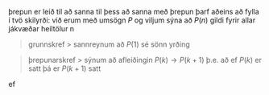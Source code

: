 þrepun er leið til að sanna
til þess að sanna með þrepun þarf aðeins að fylla í tvö skilyrði:
við erum með umsögn $P$ og viljum sýna að $P(n)$ gildi fyrir allar jákvæðar heiltölur n
> grunnskref
	> sannreynum að $P(1)$ sé sönn yrðing


> þrepunarskref
	> sýnum að afleiðingin $P(k)\to P(k+1)$ þ.e. að ef $P(k)$ er satt þá er $P(k+1)$ satt

ef 